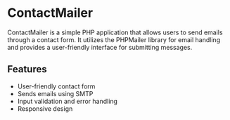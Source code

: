 # ContactMailer

ContactMailer is a simple PHP application that allows users to send emails through a contact form. It utilizes the PHPMailer library for email handling and provides a user-friendly interface for submitting messages.

## Features

- User-friendly contact form
- Sends emails using SMTP
- Input validation and error handling
- Responsive design
